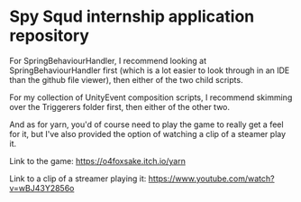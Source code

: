 # Spy Squd internship application repository

For SpringBehaviourHandler, I recommend looking at SpringBehaviourHandler first (which is a lot easier to look through in an IDE than the github file viewer), then either of the two child scripts.

For my collection of UnityEvent composition scripts, I recommend skimming over the Triggerers folder first, then either of the other two.

And as for yarn, you'd of course need to play the game to really get a feel for it, but I've also provided the option of watching a clip of a steamer play it.

Link to the game: https://o4foxsake.itch.io/yarn

Link to a clip of a streamer playing it: https://www.youtube.com/watch?v=wBJ43Y2856o

